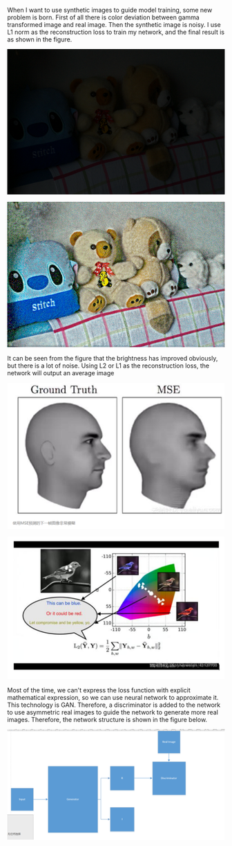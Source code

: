 When I want to use synthetic images to guide model training, some new problem is born. First of all there is color deviation between gamma transformed image and real image. Then the synthetic image is noisy. I use L1 norm as the reconstruction loss to train my network, and the final result is as shown in the figure.

![low00010](2020.5.3.assets/low00010.png)

![low00010_R](2020.5.3.assets/low00010_R.png)

It can be seen from the figure that the brightness has improved obviously, but there is a lot of noise. Using L2 or L1 as the reconstruction loss, the network will output an average image

![1588493078825](2020.5.3.assets/1588493078825.png)

![1588493097426](2020.5.3.assets/1588493097426.png)

Most of the time, we can't express the loss function with explicit mathematical expression, so we can use neural network to approximate it. This technology is GAN. Therefore, a discriminator is added to the network to use asymmetric real images to guide the network to generate more real images. Therefore, the network structure is shown in the figure below.

![1588493628028](2020.5.3.assets/1588493628028.png)

